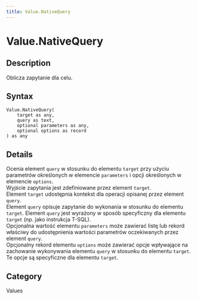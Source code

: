 ```yaml
---
title: Value.NativeQuery
---
```


# Value.NativeQuery


## Description

Oblicza zapytanie dla celu.


## Syntax

```powerquery
Value.NativeQuery(
    target as any,
    query as text,
    optional parameters as any,
    optional options as record
) as any
```


## Details

Ocenia element <code>query</code> w stosunku do elementu <code>target</code> przy użyciu parametrów określonych w elemencie <code>parameters</code> i opcji określonych w elemencie <code>options</code>.<br />Wyjście zapytania jest zdefiniowane przez element <code>target</code>.<br />Element <code>target</code> udostępnia kontekst dla operacji opisanej przez element <code>query</code>.<br />Element <code>query</code> opisuje zapytanie do wykonania w stosunku do elementu <code>target</code>. Element <code>query</code> jest wyrażony w sposób specyficzny dla elementu <code>target</code> (np. jako instrukcja T-SQL).<br />Opcjonalna wartość elementu <code>parameters</code> może zawierać listę lub rekord właściwy do udostępnienia wartości parametrów oczekiwanych przez element <code>query</code>.<br />Opcjonalny rekord elementu <code>options</code> może zawierać opcje wpływające na zachowanie wykonywania elementu <code>query</code> w stosunku do elementu <code>target</code>. Te opcje są specyficzne dla elementu <code>target</code>.<br />



## Category
Values
